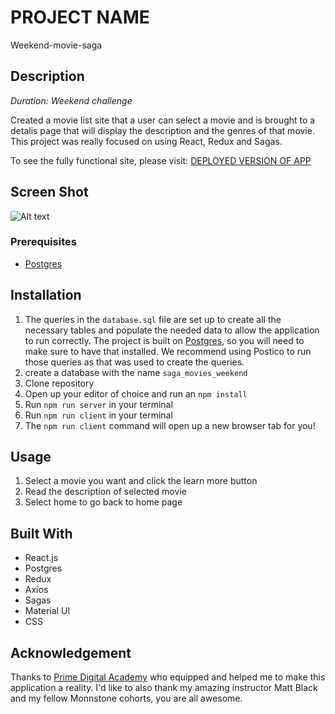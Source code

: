 
# PROJECT NAME

Weekend-movie-saga

## Description

_Duration: Weekend challenge_

Created a movie list site that a user can select a movie and is brought to a detalis page that will display the description and the genres of that movie. This project was really focused on using React, Redux and Sagas.

To see the fully functional site, please visit: [DEPLOYED VERSION OF APP](www.heroku.com)

## Screen Shot

![Alt text](<2023-12-10 21.52.25.gif>)

### Prerequisites


- [Postgres](https://www.postgresql.org/download/)

## Installation

1. The queries in the `database.sql` file are set up to create all the necessary tables and populate the needed data to allow the application to run correctly. The project is built on [Postgres](https://www.postgresql.org/download/), so you will need to make sure to have that installed. We recommend using Postico to run those queries as that was used to create the queries.
2. create a database with the name `saga_movies_weekend`
3. Clone repository
4. Open up your editor of choice and run an `npm install`
5. Run `npm run server` in your terminal
6. Run `npm run client` in your terminal
7. The `npm run client` command will open up a new browser tab for you!

## Usage

1. Select a movie you want and click the learn more button
2. Read the description of selected movie
3. Select home to go back to home page




## Built With
- React.js
- Postgres
- Redux
- Axios
- Sagas
- Material UI
- CSS





## Acknowledgement
Thanks to [Prime Digital Academy](www.primeacademy.io) who equipped and helped me to make this application a reality. I'd like to also thank my amazing instructor Matt Black and my fellow Monnstone cohorts, you are all awesome.


